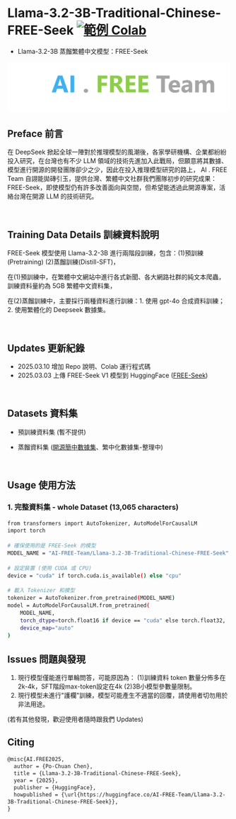 # Llama-3.2-3B-Traditional-Chinese-FREE-Seek <a href="https://colab.research.google.com/github/AI-FREE-Team/Traditional-Chinese-Handwriting-Dataset/blob/master/Data_Deployment_colab.ipynb"><img src="https://img.shields.io/badge/%E5%AF%A6%E4%BD%9C-Colab-yellow.svg?style=popout-square" alt="範例 Colab"></a>
 - Llama-3.2-3B 蒸餾繁體中文模型：FREE-Seek

![人工智慧 - 自由團隊](https://raw.githubusercontent.com/chenkenanalytic/img/master/af/aifreeteam.png)

## Preface 前言

在 DeepSeek 掀起全球一陣對於推理模型的風潮後，各家學研機構、企業都紛紛投入研究，在台灣也有不少 LLM 領域的技術先進加入此戰局，但願意將其數據、模型進行開源的開發團隊卻少之少，因此在投入推理模型研究的路上， AI . FREE Team 自詡能拋磚引玉，提供台灣、繁體中文社群我們團隊初步的研究成果：FREE-Seek，即使模型仍有許多改善面向與空間，但希望能透過此開源專案，活絡台灣在開源 LLM 的技術研究。

<br>

## Training Data Details 訓練資料說明

FREE-Seek 模型使用 Llama-3.2-3B 進行兩階段訓練，包含：(1)預訓練(Pretraining) (2)蒸餾訓練(Distill-SFT)，

在(1)預訓練中，在繁體中文網站中進行各式新聞、各大網路社群的純文本爬蟲，訓練資料量約為 5GB 繁體中文資料集，

在(2)蒸餾訓練中，主要採行兩種資料進行訓練：1. 使用 gpt-4o 合成資料訓練； 2.  使用繁體化的 Deepseek 數據集。

<br>

## Updates 更新紀錄

 - 2025.03.10 增加 Repo 說明、Colab 運行程式碼
 - 2025.03.03 上傳 FREE-Seek V1 模型到 HuggingFace (<a href='https://huggingface.co/AI-FREE-Team/Llama-3.2-3B-Traditional-Chinese-FREE-Seek'>FREE-Seek</a>)
<br>

## Datasets 資料集

 - 預訓練資料集 (暫不提供)

 - 蒸餾資料集 (<a href='https://huggingface.co/datasets/Congliu/Chinese-DeepSeek-R1-Distill-data-110k'>開源簡中數據集</a>、繁中化數據集-整理中)


<br>

## Usage 使用方法

### 1. 完整資料集 - whole Dataset (13,065 characters)
``` bash
from transformers import AutoTokenizer, AutoModelForCausalLM
import torch

# 確保使用的是 FREE-Seek 的模型
MODEL_NAME = "AI-FREE-Team/Llama-3.2-3B-Traditional-Chinese-FREE-Seek"

# 設定裝置 (使用 CUDA 或 CPU)
device = "cuda" if torch.cuda.is_available() else "cpu"

# 載入 Tokenizer 和模型
tokenizer = AutoTokenizer.from_pretrained(MODEL_NAME)
model = AutoModelForCausalLM.from_pretrained(
    MODEL_NAME,
    torch_dtype=torch.float16 if device == "cuda" else torch.float32,
    device_map="auto"
)
```
 
## Issues 問題與發現

1. 現行模型僅能進行單輪問答，可能原因為： (1)訓練資料 token 數量分佈多在2k-4k，SFT階段max-token設定在4k (2)3B小模型參數量限制。
2. 現行模型未進行"護欄"訓練，模型可能產生不適當的回覆，請使用者切勿用於非法用途。

(若有其他發現，歡迎使用者隨時跟我們 Updates)


## Citing
```
@misc{AI.FREE2025,
  author = {Po-Chuan Chen},
  title = {Llama-3.2-3B-Traditional-Chinese-FREE-Seek},
  year = {2025},
  publisher = {HuggingFace},
  howpublished = {\url{https://huggingface.co/AI-FREE-Team/Llama-3.2-3B-Traditional-Chinese-FREE-Seek}},
}
```
 
<br> 

